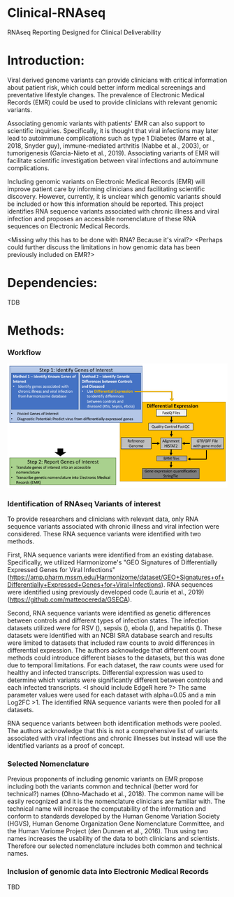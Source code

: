 # Clinical-RNAseq
RNAseq Reporting Designed for Clinical Deliverability
 
# Introduction:
 
Viral derived genome variants can provide clinicians with critical information about patient risk, which could better inform medical screenings and preventative lifestyle changes.  The prevalence of Electronic Medical Records (EMR) could be used to provide clinicians with relevant genomic variants.
 
Associating genomic variants with patients' EMR can also support to scientific inquiries.  Specifically, it is thought that viral infections may later lead to autoimmune complications such as type 1 Diabetes (Marre et al., 2018, Snyder guy), immune-mediated arthritis (Nabbe et al., 2003), or tumorigenesis (Garcia-Nieto et al., 2019).  Associating variants of EMR will facilitate scientific investigation between viral infections and autoimmune complications.
 
Including genomic variants on Electronic Medical Records (EMR) will improve patient care by informing clinicians and facilitating scientific discovery.  However, currently, it is unclear which genomic variants should be included or how this information should be reported.  This project identifies RNA sequence variants associated with chronic illness and viral infection and proposes an accessible nomenclature of these RNA sequences on Electronic Medical Records.
 
<Missing why this has to be done with RNA? Because it's viral?>
<Perhaps could further discuss the limitations in how genomic data has been previously included on EMR?>
 
# Dependencies:
 
TDB
 
# Methods:

### Workflow
 
![RNAseq_WorkFlow](/RNAseq_WorkFlow.png)
 
### Identification of RNAseq Variants of interest
 
To provide researchers and clinicians with relevant data, only RNA sequence variants associated with chronic illness and viral infection were considered.  These RNA sequence variants were identified with two methods.
 
First, RNA sequence variants were identified from an existing database.  Specifically, we utilized Harmonizome's "GEO Signatures of Differentially Expressed Genes for Viral Infections" (https://amp.pharm.mssm.edu/Harmonizome/dataset/GEO+Signatures+of+Differentially+Expressed+Genes+for+Viral+Infections). RNA sequences were identified using previously developed code (Lauria et al., 2019)(https://github.com/matteocereda/GSECA).
 
Second, RNA sequence variants were identified as genetic differences between controls and different types of infection states.   The infection datasets utilized were for RSV (), sepsis (), ebola (), and hepatitis ().  These datasets were identified with an NCBI SRA database search and results were limited to datasets that included raw counts to avoid differences in differential expression.  The authors acknowledge that different count methods could introduce different biases to the datasets, but this was done due to temporal limitations. For each dataset, the raw counts were used for healthy and infected transcripts. Differential expression was used to determine which variants were significantly different between controls and each infected transcripts. <I should include EdgeR here ?>  The same parameter values were used for each dataset with alpha=0.05 and a min Log2FC >1. The identified RNA sequence variants were then pooled for all datasets.
 
RNA sequence variants between both identification methods were pooled.  The authors acknowledge that this is not a comprehensive list of variants associated with viral infections and chronic illnesses but instead will use the identified variants as a proof of concept.
 
### Selected Nomenclature
 
Previous proponents of including genomic variants on EMR propose including both the variants common and technical (better word for technical?) names (Ohno-Machado et al., 2018). The common name will be easily recognized and it is the nomenclature clinicians are familiar with. The technical name will increase the computability of the information and conform to standards developed by the Human Genome Variation Society (HGVS), Human Genome Organization Gene Nomenclature Committee, and the Human Variome Project
(den Dunnen et al., 2016).  Thus using two names increases the usability of the data to both clinicians and scientists.  Therefore our selected nomenclature includes both common and technical names.
 
### Inclusion of genomic data into Electronic Medical Records
 
TBD

